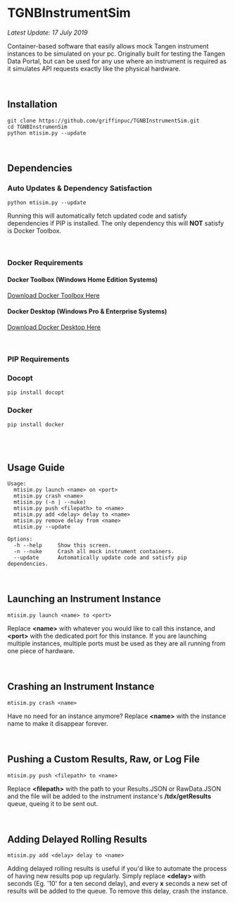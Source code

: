 # TGNBInstrumentSim

*Latest Update: 17 July 2019*


Container-based software that easily allows mock Tangen instrument instances to be simulated
on your pc. Originally built for testing the Tangen Data Portal, but can be used for any use where
an instrument is required as it simulates API requests exactly like the physical hardware.

&nbsp;

## Installation
~~~~
git clone https://github.com/griffinpuc/TGNBInstrumentSim.git
cd TGNBInstrumenSim
python mtisim.py --update
~~~~ 

&nbsp;

## Dependencies

### Auto Updates & Dependency Satisfaction
~~~~
python mtisim.py --update
~~~~
Running this will automatically fetch updated code and satisfy dependencies if PIP is installed. The
only dependency this will **NOT** satisfy is Docker Toolbox.

&nbsp;

### Docker Requirements

#### Docker Toolbox (Windows Home Edition Systems)  
[Download Docker Toolbox Here](https://docs.docker.com/toolbox/toolbox_install_windows/)

#### Docker Desktop (Windows Pro & Enterprise Systems)
[Download Docker Desktop Here](https://hub.docker.com/editions/community/docker-ce-desktop-windows)

&nbsp;

### PIP Requirements

### Docopt
~~~~
pip install docopt
~~~~
### Docker
~~~~
pip install docker
~~~~

<br/><br/>
## Usage Guide
~~~~
Usage:
  mtisim.py launch <name> on <port>
  mtisim.py crash <name>
  mtisim.py (-n | --nuke)
  mtisim.py push <filepath> to <name>
  mtisim.py add <delay> delay to <name>
  mtisim.py remove delay from <name>
  mtisim.py --update

Options:
  -h --help     Show this screen.
  -n --nuke     Crash all mock instrument containers.
  --update      Automatically update code and satisfy pip dependencies.
~~~~
&nbsp;

## Launching an Instrument Instance

~~~~
mtisim.py launch <name> to <port>
~~~~

Replace **\<name>** with whatever you would like to call this instance, and **\<port>** with the dedicated
port for this instance. If you are launching multiple instances, multiple ports must be used as they
are all running from one piece of hardware.

&nbsp;

## Crashing an Instrument Instance

~~~~
mtisim.py crash <name>
~~~~

Have no need for an instance anymore? Replace **\<name>** with the instance name to make it disappear forever.

&nbsp;

## Pushing a Custom Results, Raw, or Log File

~~~~
mtisim.py push <filepath> to <name>
~~~~

Replace **\<filepath>** with the path to your Results.JSON or RawData.JSON and the file will be added to
the instrument instance's **/tdx/getResults** queue, queing it to be sent out.

&nbsp;

## Adding Delayed Rolling Results

~~~~
mtisim.py add <delay> delay to <name>
~~~~

Adding delayed rolling results is useful if you'd like to automate the process of having new results
pop up regularly. Simply replace **\<delay>** with seconds (Eg. '10' for a ten second delay), and every
**x** seconds a new set of results will be added to the queue. To remove this delay, crash the instance.
